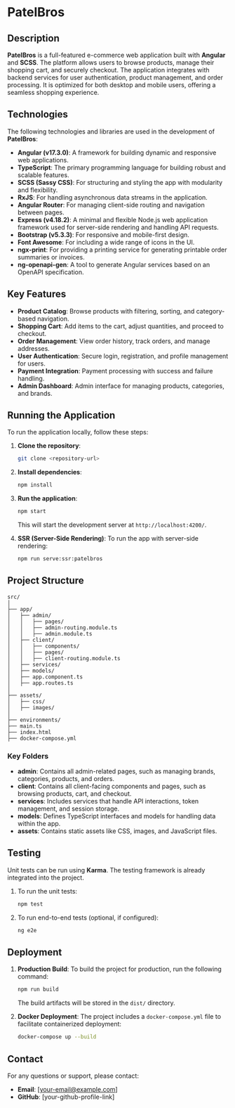 
# PatelBros

## Description
**PatelBros** is a full-featured e-commerce web application built with **Angular** and **SCSS**. The platform allows users to browse products, manage their shopping cart, and securely checkout. The application integrates with backend services for user authentication, product management, and order processing. It is optimized for both desktop and mobile users, offering a seamless shopping experience.

## Technologies
The following technologies and libraries are used in the development of **PatelBros**:

- **Angular (v17.3.0)**: A framework for building dynamic and responsive web applications.
- **TypeScript**: The primary programming language for building robust and scalable features.
- **SCSS (Sassy CSS)**: For structuring and styling the app with modularity and flexibility.
- **RxJS**: For handling asynchronous data streams in the application.
- **Angular Router**: For managing client-side routing and navigation between pages.
- **Express (v4.18.2)**: A minimal and flexible Node.js web application framework used for server-side rendering and handling API requests.
- **Bootstrap (v5.3.3)**: For responsive and mobile-first design.
- **Font Awesome**: For including a wide range of icons in the UI.
- **ngx-print**: For providing a printing service for generating printable order summaries or invoices.
- **ng-openapi-gen**: A tool to generate Angular services based on an OpenAPI specification.

## Key Features
- **Product Catalog**: Browse products with filtering, sorting, and category-based navigation.
- **Shopping Cart**: Add items to the cart, adjust quantities, and proceed to checkout.
- **Order Management**: View order history, track orders, and manage addresses.
- **User Authentication**: Secure login, registration, and profile management for users.
- **Payment Integration**: Payment processing with success and failure handling.
- **Admin Dashboard**: Admin interface for managing products, categories, and brands.

## Running the Application
To run the application locally, follow these steps:

1. **Clone the repository**:
   ```bash
   git clone <repository-url>
   ```
2. **Install dependencies**:
   ```bash
   npm install
   ```
3. **Run the application**:
   ```bash
   npm start
   ```
   This will start the development server at `http://localhost:4200/`.

4. **SSR (Server-Side Rendering)**:
   To run the app with server-side rendering:
   ```bash
   npm run serve:ssr:patelbros
   ```

## Project Structure

```plaintext
src/
│
├── app/
│   ├── admin/
│   │   ├── pages/
│   │   ├── admin-routing.module.ts
│   │   ├── admin.module.ts
│   ├── client/
│   │   ├── components/
│   │   ├── pages/
│   │   ├── client-routing.module.ts
│   ├── services/
│   ├── models/
│   ├── app.component.ts
│   ├── app.routes.ts
│
├── assets/
│   ├── css/
│   ├── images/
│
├── environments/
├── main.ts
├── index.html
├── docker-compose.yml
```

### Key Folders
- **admin**: Contains all admin-related pages, such as managing brands, categories, products, and orders.
- **client**: Contains all client-facing components and pages, such as browsing products, cart, and checkout.
- **services**: Includes services that handle API interactions, token management, and session storage.
- **models**: Defines TypeScript interfaces and models for handling data within the app.
- **assets**: Contains static assets like CSS, images, and JavaScript files.

## Testing
Unit tests can be run using **Karma**. The testing framework is already integrated into the project.

1. To run the unit tests:
   ```bash
   npm test
   ```

2. To run end-to-end tests (optional, if configured):
   ```bash
   ng e2e
   ```

## Deployment
1. **Production Build**:
   To build the project for production, run the following command:
   ```bash
   npm run build
   ```
   The build artifacts will be stored in the `dist/` directory.

2. **Docker Deployment**:
   The project includes a `docker-compose.yml` file to facilitate containerized deployment:
   ```bash
   docker-compose up --build
   ```

## Contact
For any questions or support, please contact:

- **Email**: [your-email@example.com]
- **GitHub**: [your-github-profile-link]

